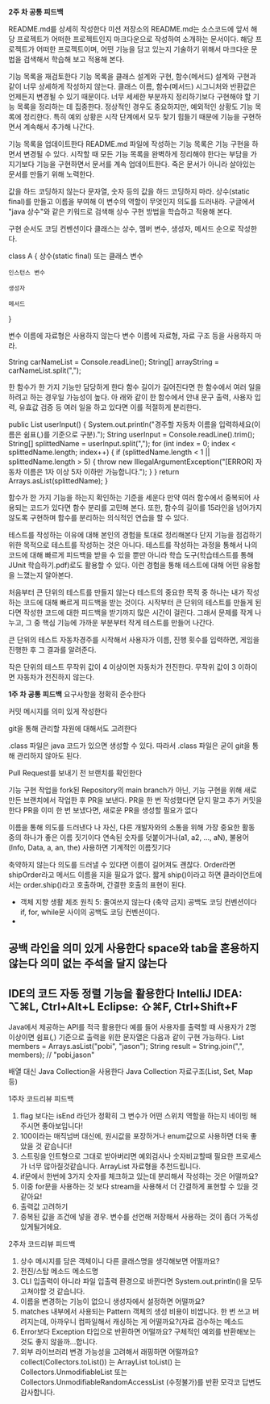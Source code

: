**2주 차 공통 피드백**

README.md를 상세히 작성한다
미션 저장소의 README.md는 소스코드에 앞서 해당 프로젝트가 어떠한 프로젝트인지 마크다운으로 작성하여 소개하는 문서이다.
해당 프로젝트가 어떠한 프로젝트이며, 어떤 기능을 담고 있는지 기술하기 위해서 마크다운 문법을 검색해서 학습해 보고 적용해 본다.

기능 목록을 재검토한다
기능 목록을 클래스 설계와 구현, 함수(메서드) 설계와 구현과 같이 너무 상세하게 작성하지 않는다. 클래스 이름,
함수(메서드) 시그니처와 반환값은 언제든지 변경될 수 있기 때문이다.
너무 세세한 부분까지 정리하기보다 구현해야 할 기능 목록을 정리하는 데 집중한다. 정상적인 경우도 중요하지만, 예외적인 상황도 기능 목록에 정리한다.
특히 예외 상황은 시작 단계에서 모두 찾기 힘들기 때문에 기능을 구현하면서 계속해서 추가해 나간다.

기능 목록을 업데이트한다
README.md 파일에 작성하는 기능 목록은 기능 구현을 하면서 변경될 수 있다.
시작할 때 모든 기능 목록을 완벽하게 정리해야 한다는 부담을 가지기보다 기능을 구현하면서 문서를 계속 업데이트한다.
죽은 문서가 아니라 살아있는 문서를 만들기 위해 노력한다.

값을 하드 코딩하지 않는다
문자열, 숫자 등의 값을 하드 코딩하지 마라. 상수(static final)를 만들고 이름을 부여해 이 변수의 역할이 무엇인지 의도를 드러내라.
구글에서 "java 상수"와 같은 키워드로 검색해 상수 구현 방법을 학습하고 적용해 본다.

구현 순서도 코딩 컨벤션이다
클래스는 상수, 멤버 변수, 생성자, 메서드 순으로 작성한다.

class A {
상수(static final) 또는 클래스 변수

    인스턴스 변수

    생성자

    메서드
}

변수 이름에 자료형은 사용하지 않는다
변수 이름에 자료형, 자료 구조 등을 사용하지 마라.

String carNameList = Console.readLine();
String[] arrayString = carNameList.split(",");

한 함수가 한 가지 기능만 담당하게 한다
함수 길이가 길어진다면 한 함수에서 여러 일을 하려고 하는 경우일 가능성이 높다. 아
래와 같이 한 함수에서 안내 문구 출력, 사용자 입력, 유효값 검증 등 여러 일을 하고 있다면 이를 적절하게 분리한다.

public List<String> userInput() {
System.out.println("경주할 자동차 이름을 입력하세요(이름은 쉼표(,)를 기준으로 구분).");
String userInput = Console.readLine().trim();
String[] splittedName = userInput.split(",");
for (int index = 0; index < splittedName.length; index++) {
if (splittedName.length < 1 || splittedName.length > 5) {
throw new IllegalArgumentException("[ERROR] 자동차 이름은 1자 이상 5자 이하만 가능합니다.");
}
}
return Arrays.asList(splittedName);
}

함수가 한 가지 기능을 하는지 확인하는 기준을 세운다
만약 여러 함수에서 중복되어 사용되는 코드가 있다면 함수 분리를 고민해 본다.
또한, 함수의 길이를 15라인을 넘어가지 않도록 구현하며 함수를 분리하는 의식적인 연습을 할 수 있다.

테스트를 작성하는 이유에 대해 본인의 경험을 토대로 정리해본다
단지 기능을 점검하기 위한 목적으로 테스트를 작성하는 것은 아니다.
테스트를 작성하는 과정을 통해서 나의 코드에 대해 빠르게 피드백을 받을 수 있을 뿐만 아니라
학습 도구(학습테스트를 통해 JUnit 학습하기.pdf)로도 활용할 수 있다. 이런 경험을 통해 테스트에 대해 어떤 유용함을 느꼈는지 알아본다.

처음부터 큰 단위의 테스트를 만들지 않는다
테스트의 중요한 목적 중 하나는 내가 작성하는 코드에 대해 빠르게 피드백을 받는 것이다.
시작부터 큰 단위의 테스트를 만들게 된다면 작성한 코드에 대한 피드백을 받기까지 많은 시간이 걸린다.
그래서 문제를 작게 나누고, 그 중 핵심 기능에 가까운 부분부터 작게 테스트를 만들어 나간다.

큰 단위의 테스트
자동차경주를 시작해서 사용자가 이름, 진행 횟수를 입력하면, 게임을 진행한 후 그 결과를 알려준다.

작은 단위의 테스트
무작위 값이 4 이상이면 자동차가 전진한다.
무작위 값이 3 이하이면 자동차가 전진하지 않는다.

**1주 차 공통 피드백**
요구사항을 정확히 준수한다

커밋 메시지를 의미 있게 작성한다

git을 통해 관리할 자원에 대해서도 고려한다

.class 파일은 java 코드가 있으면 생성할 수 있다. 따라서 .class 파일은 굳이 git을 통해 관리하지 않아도 된다.

Pull Request를 보내기 전 브랜치를 확인한다

기능 구현 작업을 fork된 Repository의 main branch가 아닌, 기능 구현을 위해 새로 만든 브랜치에서 작업한 후 PR을 보낸다.
PR을 한 번 작성했다면 닫지 말고
추가 커밋을 한다
PR을 이미 한 번 보냈다면, 새로운 PR을 생성할 필요가 없다

이름을 통해 의도를 드러낸다
나 자신, 다른 개발자와의 소통을 위해 가장 중요한 활동 중의 하나가 좋은 이름 짓기이다
연속된 숫자를 덧붙이거나(a1, a2, ..., aN), 불용어(Info, Data, a, an, the) 사용하면 기계적인 이름짓기다

축약하지 않는다
의도를 드러낼 수 있다면 이름이 길어져도 괜찮다.
Order라면 shipOrder라고 메서드 이름을 지을 필요가 없다.
짧게 ship()이라고 하면 클라이언트에서는 order.ship()라고 호출하며, 간결한 호출의 표현이 된다.
- 객체 지향 생활 체조 원칙 5: 줄여쓰지 않는다 (축약 금지)
  공백도 코딩 컨벤션이다
  if, for, while문 사이의 공백도 코딩 컨벤션이다.
-
공백 라인을 의미 있게 사용한다
space와 tab을 혼용하지 않는다
의미 없는 주석을 달지 않는다
-
IDE의 코드 자동 정렬 기능을 활용한다
IntelliJ IDEA: ⌥⌘L, Ctrl+Alt+L
Eclipse: ⇧⌘F, Ctrl+Shift+F
-
Java에서 제공하는 API를 적극 활용한다
예를 들어 사용자를 출력할 때 사용자가 2명 이상이면 쉼표(,) 기준으로 출력을 위한 문자열은 다음과 같이 구현 가능하다.
List<String> members = Arrays.asList("pobi", "jason");
String result = String.join(",", members); // "pobi,jason"

배열 대신 Java Collection을 사용한다
Java Collection 자료구조(List, Set, Map 등)



1주차 코드리뷰 피드백
1. flag 보다는 isEnd 라던가 정확히 그 변수가 어떤 스위치 역할을 하는지 네이밍 해주시면 좋아보입니다!
2. 100이라는 매직넘버 대신에, 원시값을 포장하거나 enum값으로 사용하면 더욱 좋았을 것 같습니다!
3. 스트링을 인트형으로 그대로 받아버리면 예외검사나 숫자비교할때 필요한 프로세스가 너무 많아질것같습니다. ArrayList 자료형을 추천드립니다.
4. if문에서 한번에 3가지 숫자를 체크하고 있는데 분리해서 작성하는 것은 어떨까요?
5. 이중 for문을 사용하는 것 보다 stream을 사용해서 더 간결하게 표현할 수 있을 것 같아요!
6. 출력값 고려하기
7. 중복된 값을 조건에 넣을 경우. 변수를 선언해 저장해서 사용하는 것이 좀더 가독성있게될거에요.

2주차 코드리뷰 피드백
1. 상수 메시지를 담은 객체이니 다른 클래스명을 생각해보면 어떨까요?
2. 전진/스탑 메소드 메소드명
3. CLI 입출력이 아니라 파일 입출력 환경으로 바뀐다면 System.out.println()을 모두 고쳐야할 것 같습니다.
4. 이름을 변경하는 기능이 없으니 생성자에서 설정하면 어떨까요?
5. matches 내부에서 사용되는 Pattern 객체의 생성 비용이 비쌉니다. 한 번 쓰고 버려지는데, 아까우니 컴파일해서 캐싱하는 게 어떨까요?(자료 검수하는 메소드
6. Error보다 Exception 타입으로 반환하면 어떨까요? 구체적인 예외를 반환해보는 것도 좋지 않을까...합니다.
7. 외부 라이브러리 변경 가능성을 고려해서 래핑하면 어떨까요?
   collect(Collectors.toList()) 는 ArrayList
   toList() 는 Collectors.UnmodifiableList 또는 Collectors.UnmodifiableRandomAccessList (수정불가)를 반환
   모각코 답변도 감사합니다.

